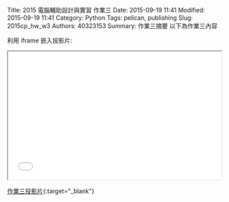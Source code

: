 Title: 2015 電腦輔助設計與實習 作業三
Date: 2015-09-19 11:41
Modified: 2015-09-19 11:41
Category: Python
Tags: pelican, publishing
Slug: 2015cp_hw_w3
Authors: 40323153
Summary: 作業三摘要
以下為作業三內容

利用 iframe 嵌入投影片:

<iframe src="simplest.html" width="500" height="300"></iframe>

[作業三投影片](simplest.html){:target="_blank"}

